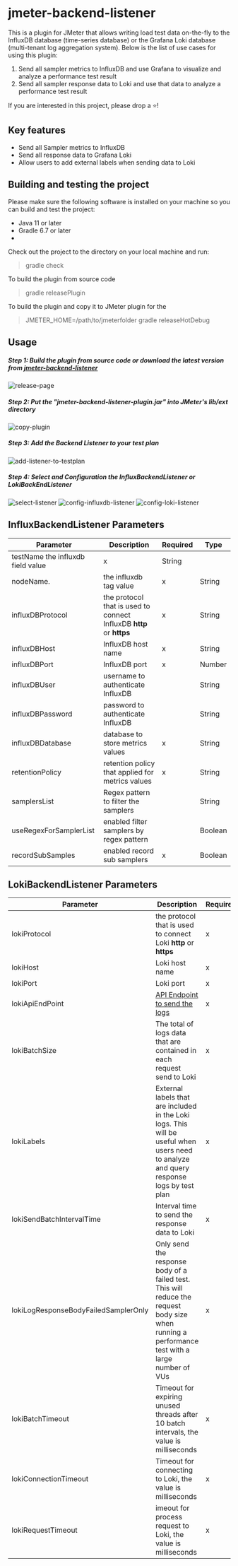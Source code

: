 

# jmeter-backend-listener
This is a plugin for JMeter that allows writing load test data on-the-fly to the InfluxDB database (time-series database) or the Grafana Loki database (multi-tenant log aggregation system). Below is the list of use cases for using this plugin:
1. Send all sampler metrics to InfluxDB and use Grafana to visualize and analyze a performance test result
2. Send all sampler response data to Loki and use that data to analyze a performance test result

If you are interested in this project, please drop a ⭐!

## Key features

 - Send all Sampler metrics to InfluxDB
 - Send all response data to Grafana Loki
 - Allow users to add external labels when sending data to Loki
 
 ## Building and testing the project
 Please make sure the following software is installed on your machine so you can build and test the project:

-   Java 11 or later
-   Gradle 6.7 or later
- 
Check out the project to the directory on your local machine and run:

> gradle check

To build the plugin from source code
> gradle releasePlugin

To build the plugin and copy it to JMeter plugin for the
> JMETER_HOME=/path/to/jmeterfolder gradle releaseHotDebug

## Usage
##### Step 1: Build the plugin from source code or download the latest version from [jmeter-backend-listener](https://github.com/toilatester/jmeter-backend-listener/releases/tag/v1.0.3)
![release-page](/docs/images/1.png)
##### Step 2: Put the "jmeter-backend-listener-plugin.jar" into JMeter's lib/ext directory
![copy-plugin](/docs/images/2.png)
##### Step 3: Add the Backend Listener to your test plan
![add-listener-to-testplan](/docs/images/3.png)
##### Step 4: Select and Configuration the InfluxBackendListener or LokiBackEndListener
![select-listener](/docs/images/4.png)
![config-influxdb-listener](/docs/images/5.png)
![config-loki-listener](/docs/images/645.png)

## InfluxBackendListener Parameters
| **Parameter**         | **Description**      | **Required**|**Type**|
|-----------------------|----------------------|-------------|--------|
|testName                    the influxdb field value|x|String|
|nodeName.                 |the influxdb tag value|x|String|
|influxDBProtocol       |the protocol that is used to connect InfluxDB **http** or **https**|x|String|
|influxDBHost           |InfluxDB host name|x|String|
|influxDBPort           |InfluxDB port|x|Number|
|influxDBUser           |username to authenticate InfluxDB||String|
|influxDBPassword       |password to authenticate InfluxDB||String|
|influxDBDatabase       |database to store metrics values|x|String|
|retentionPolicy        |retention policy that applied for metrics values|x|String|
|samplersList           |Regex pattern to filter the samplers||String|
|useRegexForSamplerList |enabled filter samplers by regex pattern||Boolean|
|recordSubSamples       |enabled record sub samplers|x|Boolean|

## LokiBackendListener Parameters

| **Parameter**         | **Description**      | **Required**|**Type**|
|-----------------------|----------------------|-------------|--------|
|lokiProtocol            	|the protocol that is used to connect Loki **http** or **https**|x|String|
|lokiHost                |Loki host name|x|String|
|lokiPort                |Loki port|x|Number|
|lokiApiEndPoint         |[API Endpoint to send the logs](https://grafana.com/docs/loki/latest/api/#post-lokiapiv1push)|x|String|
|lokiBatchSize           |The total of logs data that are contained in each request send to Loki|x|Number|
|lokiLabels              |External labels that are included in the Loki logs. This will be useful when users need to analyze and query response logs by test plan|x|String|
|lokiSendBatchIntervalTime         |Interval time to send the response data to Loki|x|String|
|lokiLogResponseBodyFailedSamplerOnly  |Only send the response body of a failed test. This will reduce the request body size when running a performance test with a large number of VUs|x|Boolean|
|lokiBatchTimeout |Timeout for expiring unused threads after 10 batch intervals, the value is milliseconds|x|Number|
|lokiConnectionTimeout       |Timeout for connecting to Loki, the value is milliseconds|x|Number|
|lokiRequestTimeout          |imeout for process request to Loki, the value is milliseconds|x|Number|